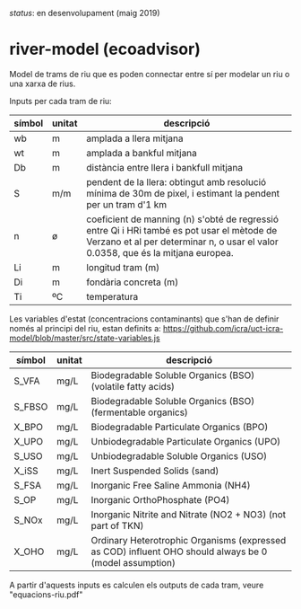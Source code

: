 _status_: en desenvolupament (maig 2019)

# river-model (ecoadvisor)

Model de trams de riu que es poden connectar entre sí per modelar un riu o una
xarxa de rius.

Inputs per cada tram de riu:

|símbol|unitat|descripció|
|------|------|----------|
|wb    | m    |amplada a llera mitjana  |
|wt    | m    |amplada a bankful mitjana  |
|Db    | m    |distància entre llera i bankfull mitjana  |
|S     | m/m  |pendent de la llera: obtingut amb resolució mínima de 30m de pixel, i estimant la pendent per un tram d'1 km |
|n     | ø    |coeficient de manning (n) s'obté de regressió entre Qi i HRi també es pot usar el mètode de Verzano et al per determinar n, o usar el valor 0.0358, que és la mitjana europea. |
|Li    | m    |longitud tram (m) |
|Di    | m    |fondària concreta (m) |
|Ti    | ºC   |temperatura |

Les variables d'estat (concentracions contaminants) que s'han de definir només
al principi del riu, estan definits a:
https://github.com/icra/uct-icra-model/blob/master/src/state-variables.js

|símbol|unitat|descripció|
|------|------|----------|
|S_VFA | mg/L | Biodegradable   Soluble     Organics (BSO) (volatile fatty acids)
|S_FBSO| mg/L | Biodegradable   Soluble     Organics (BSO) (fermentable organics)
|X_BPO | mg/L | Biodegradable   Particulate Organics (BPO)
|X_UPO | mg/L | Unbiodegradable Particulate Organics (UPO)
|S_USO | mg/L | Unbiodegradable Soluble     Organics (USO)
|X_iSS | mg/L | Inert Suspended Solids (sand)
|S_FSA | mg/L | Inorganic Free Saline Ammonia (NH4)
|S_OP  | mg/L | Inorganic OrthoPhosphate (PO4)
|S_NOx | mg/L | Inorganic Nitrite and Nitrate (NO2 + NO3) (not part of TKN)
|X_OHO | mg/L | Ordinary Heterotrophic Organisms (expressed as COD) influent OHO should always be 0 (model assumption)

A partir d'aquests inputs es calculen els outputs de cada tram, veure "equacions-riu.pdf"

